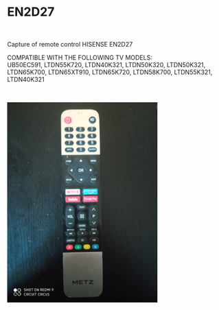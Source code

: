 <h1>EN2D27</h1>

</BR>

Capture of remote control HISENSE EN2D27 

COMPATIBLE WITH THE FOLLOWING TV MODELS:</br>
UB50EC591, LTDN55K720, LTDN40K321, LTDN50K320, LTDN50K321, LTDN65K700, LTDN65XT910, LTDN65K720, LTDN58K700, LTDN55K321, LTDN40K321

</BR>

<p>
  <img src="https://raw.githubusercontent.com/JonnyBanana/Bananas_Flipper/main/infrared/IMG/METZ_40MTB7000.jpg" width="350">
</p>

</BR>



